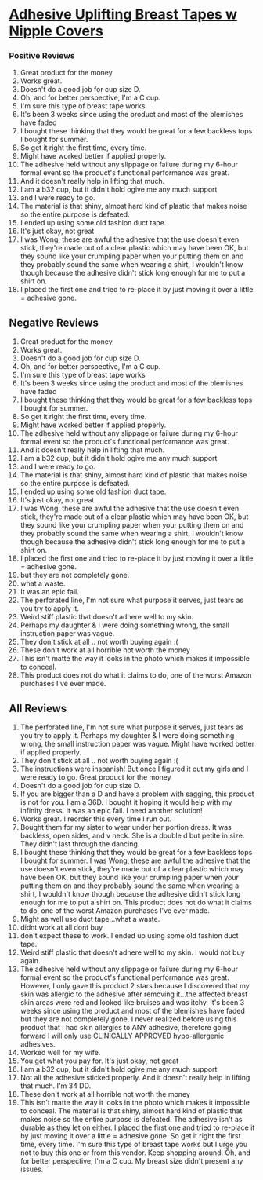 # [Adhesive Uplifting Breast Tapes w Nipple Covers](https://products.checkmycream.com/products/Adhesive-Uplifting-Breast-Tapes-w-Nipple-Covers.html)

### Positive Reviews

<ol>
      <li>Great product for the money</li>
      <li>Works great.</li>
      <li>Doesn&#x27;t do a good job for cup size D.</li>
      <li>Oh, and for better perspective, I&#x27;m a C cup.</li>
      <li>I&#x27;m sure this type of breast tape works</li>
      <li>It&#x27;s been 3 weeks since using the product and most of the blemishes have faded</li>
      <li>I bought these thinking that they would be great for a few backless tops I bought for summer.</li>
      <li>So get it right the first time, every time.</li>
      <li>Might have worked better if applied properly.</li>
      <li>The adhesive held without any slippage or failure during my 6-hour formal event so the product&#x27;s functional performance was great.  </li>
      <li>And it doesn&#x27;t really help in lifting that much.</li>
      <li>I am a b32 cup, but it didn&#x27;t  hold ogive me any much support</li>
      <li>and I were ready to go.</li>
      <li>The material is that shiny, almost hard kind of plastic that makes noise so the entire purpose is defeated.</li>
      <li>I ended up using some old fashion duct tape.</li>
      <li>It&#x27;s just okay, not great</li>
      <li>I was Wong, these are awful the adhesive that the use doesn&#x27;t even stick, they&#x27;re made out of a clear plastic which may have been OK, but they sound like your crumpling paper when your putting them on and they probably sound the same when wearing a shirt, I wouldn&#x27;t know though because the adhesive didn&#x27;t stick long enough for me to put a shirt on.</li>
      <li>I placed the first one and tried to re-place it by just moving it over a little &#x3D; adhesive gone.</li>
</ol>


<h2>Negative Reviews</h2>
<ol>
<li> Great product for the money</li>
<li> Works great.</li>
<li> Doesn&#x27;t do a good job for cup size D.</li>
<li> Oh, and for better perspective, I&#x27;m a C cup.</li>
<li> I&#x27;m sure this type of breast tape works</li>
<li> It&#x27;s been 3 weeks since using the product and most of the blemishes have faded</li>
<li> I bought these thinking that they would be great for a few backless tops I bought for summer.</li>
<li> So get it right the first time, every time.</li>
<li> Might have worked better if applied properly.</li>
<li> The adhesive held without any slippage or failure during my 6-hour formal event so the product&#x27;s functional performance was great.  </li>
<li> And it doesn&#x27;t really help in lifting that much.</li>
<li> I am a b32 cup, but it didn&#x27;t  hold ogive me any much support</li>
<li> and I were ready to go.</li>
<li> The material is that shiny, almost hard kind of plastic that makes noise so the entire purpose is defeated.</li>
<li> I ended up using some old fashion duct tape.</li>
<li> It&#x27;s just okay, not great</li>
<li> I was Wong, these are awful the adhesive that the use doesn&#x27;t even stick, they&#x27;re made out of a clear plastic which may have been OK, but they sound like your crumpling paper when your putting them on and they probably sound the same when wearing a shirt, I wouldn&#x27;t know though because the adhesive didn&#x27;t stick long enough for me to put a shirt on.</li>
<li> I placed the first one and tried to re-place it by just moving it over a little &#x3D; adhesive gone.</li>
<li> but they are not completely gone.  </li>
<li> what a waste.</li>
<li> It was an epic fail.</li>
<li> The perforated line, I&#x27;m not sure what purpose it serves, just tears as you try to apply it.</li>
<li> Weird stiff plastic that doesn&#x27;t adhere well to my skin.  </li>
<li> Perhaps my daughter &amp; I were doing something wrong, the small instruction paper was vague.</li>
<li> They don&#x27;t stick at all .. not worth buying again :(</li>
<li> These don&#x27;t work at all horrible not worth the money</li>
<li> This isn&#x27;t matte the way it looks in the photo which makes it impossible to conceal.</li>
<li> This product does not do what it claims to do, one of the worst Amazon purchases I&#x27;ve ever made.</li>
</ol>

<h2>All Reviews</h2>

<ol>
    <li> The perforated line, I&#x27;m not sure what purpose it serves, just tears as you try to apply it. Perhaps my daughter &amp; I were doing something wrong, the small instruction paper was vague. Might have worked better if applied properly.</li>
    <li> They don&#x27;t stick at all .. not worth buying again :(</li>
    <li> The instructions were inspanish! But once I figured it out my girls and I were ready to go. Great product for the money</li>
    <li> Doesn&#x27;t do a good job for cup size D.</li>
    <li> If you are bigger than a D and have a problem with sagging, this product is not for you. I am a 36D. I bought it hoping it would help with my infinity dress. It was an epic fail. I need another solution!</li>
    <li> Works great. I reorder this every time I run out.</li>
    <li> Bought them for my sister to wear under her portion dress. It was backless, open sides, and v neck. She is a double d but petite in size. They didn&#x27;t last through the dancing.</li>
    <li> I bought these thinking that they would be great for a few backless tops I bought for summer. I was Wong, these are awful the adhesive that the use doesn&#x27;t even stick, they&#x27;re made out of a clear plastic which may have been OK, but they sound like your crumpling paper when your putting them on and they probably sound the same when wearing a shirt, I wouldn&#x27;t know though because the adhesive didn&#x27;t stick long enough for me to put a shirt on. This product does not do what it claims to do, one of the worst Amazon purchases I&#x27;ve ever made.</li>
    <li> Might as well use duct tape...what a waste.</li>
    <li> didnt work at all dont buy</li>
    <li> don&#x27;t expect these to work. I ended up using some old fashion duct tape.</li>
    <li> Weird stiff plastic that doesn&#x27;t adhere well to my skin.  I would not buy again.</li>
    <li> The adhesive held without any slippage or failure during my 6-hour formal event so the product&#x27;s functional performance was great.  However, I only gave this product 2 stars because I discovered that my skin was allergic to the adhesive after removing it...the affected breast skin areas were red and looked like bruises and was itchy.  It&#x27;s been 3 weeks since using the product and most of the blemishes have faded but they are not completely gone.  I never realized before using this product that I had skin allergies to ANY adhesive, therefore going forward I will only use CLINICALLY APPROVED hypo-allergenic adhesives.</li>
    <li> Worked well for my wife.</li>
    <li> You get what you pay for.  It&#x27;s just okay, not great</li>
    <li> I am a b32 cup, but it didn&#x27;t  hold ogive me any much support</li>
    <li> Not all the adhesive sticked properly. And it doesn&#x27;t really help in lifting that much. I&#x27;m 34 DD.</li>
    <li> These don&#x27;t work at all horrible not worth the money</li>
    <li> This isn&#x27;t matte the way it looks in the photo which makes it impossible to conceal. The material is that shiny, almost hard kind of plastic that makes noise so the entire purpose is defeated. The adhesive isn&#x27;t as durable as they let on either. I placed the first one and tried to re-place it by just moving it over a little &#x3D; adhesive gone. So get it right the first time, every time. I&#x27;m sure this type of breast tape works but I urge you not to buy this one or from this vendor. Keep shopping around. Oh, and for better perspective, I&#x27;m a C cup. My breast size didn&#x27;t present any issues.</li>
</ol>




